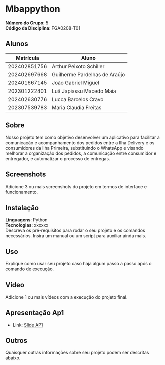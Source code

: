 # Mbappython

**Número do Grupo**: 5<br>
**Código da Disciplina**: FGA0208-T01<br>

## Alunos
|Matrícula | Aluno |
| -- | -- |
| 202402851756  |  Arthur Peixoto Schiller |
| 202402697668  |  Guilherme Pardelhas de Araújo  |
| 202401667145  |  João Gabriel Miguel |
| 202301222401  |  Luã Japiassu Macedo Maia |
| 202402630776  |  Lucca Barcelos Cravo |
| 202307539783  |  Maria Claudia Freitas |



## Sobre 
Nosso projeto tem como objetivo desenvolver um aplicativo para facilitar a comunicação e acompanhamento dos pedidos entre a Ilha Delivery e os consumidores da Ilha Primeira, substituindo o WhatsApp e visando melhorar a organização dos pedidos, a comunicação entre consumidor e entregador, e automatizar o processo de entregas.

## Screenshots
Adicione 3 ou mais screenshots do projeto em termos de interface e funcionamento.

## Instalação 
**Linguagens**: Python<br>
**Tecnologias**: xxxxxx<br>
Descreva os pré-requisitos para rodar o seu projeto e os comandos necessários.
Insira um manual ou um script para auxiliar ainda mais.

## Uso 
Explique como usar seu projeto caso haja algum passo a passo após o comando de execução.

## Vídeo
Adicione 1 ou mais vídeos com a execução do projeto final.

## Apresentação Ap1
- Link: [Slide AP1](https://www.canva.com/design/DAGjzYR3QG0/-ZHnESnXi8wIDCaj6bXXyw/edit)

## Outros 
Quaisquer outras informações sobre seu projeto podem ser descritas abaixo.
